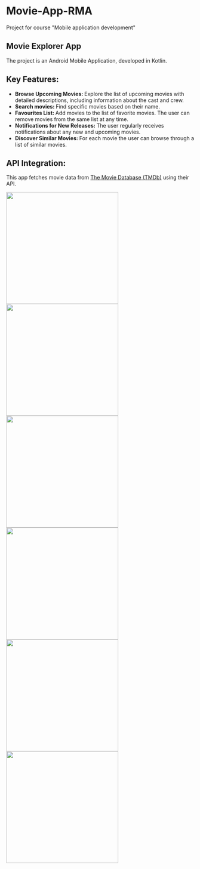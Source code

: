 # Movie-App-RMA
Project for course "Mobile application development"

<h2>Movie Explorer App</h2>
<p>The project is an Android Mobile Application, developed in Kotlin.</p>

<h2>Key Features:</h2>
  <ul>
    <li><strong>Browse Upcoming Movies: </strong>Explore the list of upcoming movies with detailed descriptions, including information about the cast and crew.</li>
    <li><strong>Search movies: </strong>Find specific movies based on their name.</li>
    <li><strong>Favourites List: </strong>Add movies to the list of favorite movies. The user can remove movies from the same list at any time.</li>
    <li><strong>Notifications for New Releases: </strong>The user regularly receives notifications about any new and upcoming movies.</li>
    <li><strong>Discover Similar Movies: </strong>For each movie the user can browse through a list of similar movies.</li>
  </ul>

<h2>API Integration:</h2>
<p>This app fetches movie data from <a href="https://www.themoviedb.org/" target="_blank">The Movie Database (TMDb)</a> using their API.</p>

<img src="images/Upcoming.jpg" width="300">

<img src="images/MoviePage.jpg" width="300">

<img src="images/MovieDetails.jpg" width="300">

<img src="images/Sharing.jpg" width="300">

<img src="images/Search.jpg" width="300">

<img src="images/Favourites.jpg" width="300">
